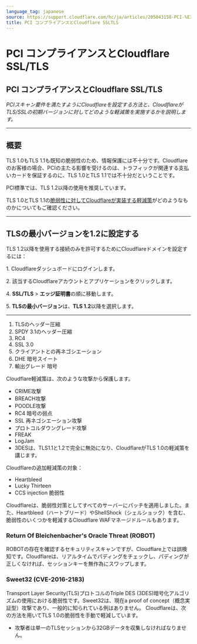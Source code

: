 ```yaml
---
language_tag: japanese
source: https://support.cloudflare.com/hc/ja/articles/205043158-PCI-%E3%82%B3%E3%83%B3%E3%83%97%E3%83%A9%E3%82%A4%E3%82%A2%E3%83%B3%E3%82%B9%E3%81%A8Cloudflare-SSL-TLS
title: PCI コンプライアンスとCloudflare SSLTLS
---
```


# PCI コンプライアンスとCloudflare SSL/TLS

## PCI コンプライアンスとCloudflare SSL/TLS

_PCIスキャン要件を満たすようにCloudflareを設定する方法と、CloudflareがTLS/SSLの初期バージョンに対してどのような軽減策を実施するかを説明します。_

___

## 概要

TLS 1.0もTLS 1.1も既知の脆弱性のため、情報保護には不十分です。Cloudflareのお客様の場合、PCIの主たる影響を受けるのは、トラフィックが関連する支払いカードを保証するのに、TLS 1.0とTLS 1.1では不十分だということです。

PCI標準では、TLS 1.2以降の使用を推奨しています。

TLS 1.0とTLS 1.1の[脆弱性に対してCloudflareが実装する軽減策](https://support.cloudflare.com/hc/en-us/articles/205043158#h_1TWWDdoBc31LFYj9kVNwlu)がどのようなものかについてもご確認ください。

___

## TLSの最小バージョンを1.2に設定する

TLS 1.2以降を使用する接続のみを許可するためにCloudflareドメインを設定するには：

1\. Cloudflareダッシュボードにログインします。

2\. 該当するCloudflareアカウントとアプリケーションをクリックします。

4\. **SSL/TLS** \> **エッジ証明書**の順に移動します。

5\. **TLSの最小バージョン**は、**TLS 1.2**以降を選択します。

___


1.  TLSのヘッダー圧縮
2.  SPDY 3.1のヘッダー圧縮
3.  RC4
4.  SSL 3.0
5.  クライアントとの再ネゴシエーション
6.  DHE 暗号スイート
7.  輸出グレード 暗号

Cloudflare軽減策は、次のような攻撃から保護します。

-   CRIME攻撃
-   BREACH攻撃
-   POODLE攻撃
-   RC4 暗号の弱点
-   SSL 再ネゴシエーション攻撃
-   プロトコルダウングレード攻撃
-   FREAK
-   LogJam
-   3DESは、TLS1.1と1.2で完全に無効になり、CloudflareがTLS 1.0の軽減策を講じます。

Cloudflareの追加軽減策の対象：

-   Heartbleed
-   Lucky Thirteen
-   CCS injection 脆弱性

Cloudflareは、脆弱性対策としてすべてのサーバーにパッチを適用しました。また、Heartbleed（ハートブリード）やShellShock（シェルショック）を含む、脆弱性のいくつかを軽減するCloudflare WAFマネージドルールもあります。

### Return Of Bleichenbacher's Oracle Threat (ROBOT)

ROBOTの存在を確認するセキュリティスキャンですが、Cloudflare上では誤検知です。Cloudflareは、リアルタイムでパディングをチェックし、パディングが正しくなければ、セッションキーを無作為にスワップします。

### Sweet32 (CVE-2016-2183)

Transport Layer Security(TLS)プロトコルのTriple DES (3DES)暗号化アルゴリズムの使用における脆弱性です。Sweet32は、現在a proof of concept（概念実証型）攻撃であり、一般的に知られている例はありません。 Cloudflareは、次の方法を用いてTLS 1.0の脆弱性を手動で軽減しています。

-   攻撃者は単一のTLSセッションから32GBデータを収集しなければなりません。
